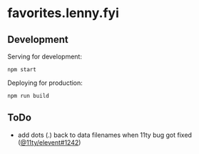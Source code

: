 # favorites.lenny.fyi

## Development

Serving for development:

```
npm start
```

Deploying for production:

```
npm run build
```

## ToDo

- add dots (.) back to data filenames when 11ty bug got fixed ([@11ty/elevent#1242](https://github.com/11ty/eleventy/issues/1242))
